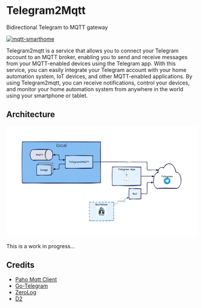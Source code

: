 ﻿# Telegram2Mqtt

Bidirectional Telegram to MQTT gateway

[![mqtt-smarthome](https://img.shields.io/badge/mqtt-smarthome-blue.svg?style=flat-square)](https://github.com/mqtt-smarthome/mqtt-smarthome)

Telegram2mqtt is a service that allows you to connect your Telegram account to an MQTT broker, enabling you to send and receive messages from your MQTT-enabled devices using the Telegram app. With this service, you can easily integrate your Telegram account with your home automation system, IoT devices, and other MQTT-enabled applications. By using Telegram2mqtt, you can receive notifications, control your devices, and monitor your home automation system from anywhere in the world using your smartphone or tablet.

## Architecture

![Architecture](architecture.png)

This is a work in progress...

## Credits

* [Paho Mqtt Client](https://github.com/eclipse/paho.mqtt.golang)
* [Go-Telegram](https://github.com/go-telegram/bot)
* [ZeroLog](https://github.com/rs/zerolog)
* [D2](https://d2lang.com)
